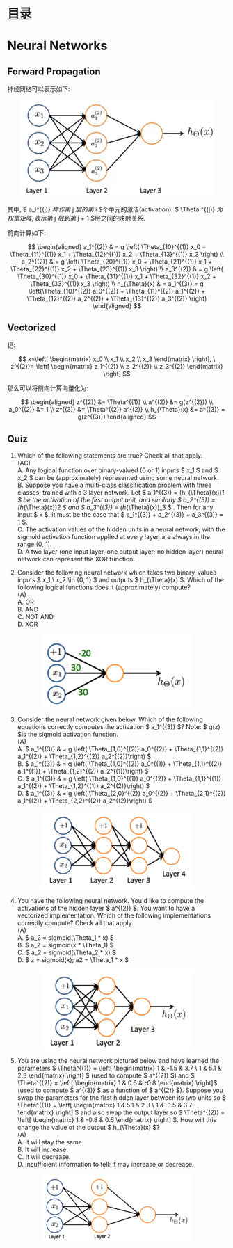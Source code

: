 # [目录](../README.md)

# Neural Networks

## Forward Propagation

神经网络可以表示如下:

<div align=center><img width="450" src="figure/1.png" alt=" "/></div>

其中, $ a_i^{(j)} $称作第$ j $层的第$ i $个单元的激活(activation),
$ \Theta ^{(j)} $为权重矩阵, 表示第$ j $层到第$ j + 1 $层之间的映射关系.

前向计算如下:

$$
\begin{aligned}
a_1^{(2)} & = g \left( \Theta_{10}^{(1)} x_0 + \Theta_{11}^{(1)} x_1 +
              \Theta_{12}^{(1)} x_2 + \Theta_{13}^{(1)} x_3 \right) \\
a_2^{(2)} & = g \left( \Theta_{20}^{(1)} x_0 + \Theta_{21}^{(1)} x_1 +
              \Theta_{22}^{(1)} x_2 + \Theta_{23}^{(1)} x_3 \right) \\
a_3^{(2)} & = g \left( \Theta_{30}^{(1)} x_0 + \Theta_{31}^{(1)} x_1 +
              \Theta_{32}^{(1)} x_2 + \Theta_{33}^{(1)} x_3 \right) \\
h_{\Theta}(x) & = a_1^{(3)} = g \left(\Theta_{10}^{(2)} a_0^{(2)} +
              \Theta_{11}^{(2)} a_1^{(2)} + \Theta_{12}^{(2)} a_2^{(2)}
              + \Theta_{13}^{(2)} a_3^{(2)} \right)
\end{aligned}
$$

## Vectorized

记:

$$
x=\left[ \begin{matrix} x_0 \\ x_1 \\ x_2 \\ x_3 \end{matrix} \right],
\ z^{(2)}= \left[ \begin{matrix} z_1^{(2)} \\ z_2^{(2)} \\ z_3^{(2)}
                  \end{matrix} \right]
$$

那么可以将前向计算向量化为:

$$
\begin{aligned}
z^{(2)} &= \Theta^{(1)} \\
a^{(2)} &= g(z^{(2)}) \\
a_0^{(2)} &= 1 \\
z^{(3)} &= \Theta^{(2)} a^{(2)} \\
h_{\Theta}(x) &= a^{(3)} = g(z^{(3)})
\end{aligned}
$$

## Quiz
1. Which of the following statements are true? Check all that apply. <br/>
(AC) <br/>
A. Any logical function over binary-valued (0 or 1) inputs $ x_1 $ and
$ x_2 $ can be (approximately) represented using some neural network. <br/>
B. Suppose you have a multi-class classification problem with three
classes, trained with a 3 layer network.
Let $ a_1^{(3)} = (h_{\Theta}(x))_1 $ be the activation of the first
output unit, and similarly $ a_2^{(3)} = (h_{\Theta}(x))_2 $ and
$ a_3^{(3)} = (h_{\Theta}(x))_3 $ . Then for any input $ x $, it must be
the case that $ a_1^{(3)} + a_2^{(3)} + a_3^{(3)} = 1 $. <br/>
C. The activation values of the hidden units in a neural network, with
the sigmoid activation function applied at every layer, are always in
the range (0, 1). <br/>
D. A two layer (one input layer, one output layer; no hidden layer)
neural network can represent the XOR function. <br/>

2. Consider the following neural network which takes two binary-valued
inputs $ x_1,\ x_2 \in \{0, 1\} $ and outputs $ h_{\Theta}(x) $. Which of
the following logical functions does it (approximately) compute? <br/>
(A) <br/>
A. OR <br/>
B. AND <br/>
C. NOT AND <br/>
D. XOR <br/>

<div align=center><img width="350" src="figure/2.png" alt=" "/></div>

3. Consider the neural network given below. Which of the following
equations correctly computes the activation $ a_1^{(3)} $?
Note: $ g(z) $is the sigmoid activation function. <br/>
(A) <br/>
A. $ a_1^{(3)} & = g \left( \Theta_{1,0}^{(2)} a_0^{(2)} +
\Theta_{1,1}^{(2)} a_1^{(2)} + \Theta_{1,2}^{(2)} a_2^{(2)}\right) $ <br/>
B. $ a_1^{(3)} & = g \left( \Theta_{1,0}^{(2)} a_0^{(1)} +
\Theta_{1,1}^{(2)} a_1^{(1)} + \Theta_{1,2}^{(2)} a_2^{(1)}\right) $ <br/>
C. $ a_1^{(3)} & = g \left( \Theta_{1,0}^{(1)} a_0^{(2)} +
\Theta_{1,1}^{(1)} a_1^{(2)} + \Theta_{1,2}^{(1)} a_2^{(2)}\right) $ <br/>
D. $ a_1^{(3)} & = g \left( \Theta_{2,0}^{(2)} a_0^{(2)} +
\Theta_{2,1}^{(2)} a_1^{(2)} + \Theta_{2,2}^{(2)} a_2^{(2)}\right) $ <br/>

<div align=center><img width="350" src="figure/3.png" alt=" "/></div>

4. You have the following neural network. You'd like to compute the
activations of the hidden layer $ a^{(2)} $. You want to have a
vectorized implementation. Which of the following implementations
correctly compute? Check all that apply. <br>
(A) <br/>
A. $ a_2 = sigmoid(\Theta_1 * x) $ <br/>
B. $ a_2 = sigmoid(x * \Theta_1) $ <br/>
C. $ a_2 = sigmoid(\Theta_2 * x) $ <br/>
D. $ z = sigmoid(x); a2 = \Theta_1 * x $ <br/>

<div align=center><img width="350" src="figure/4.png" alt=" "/></div>

5. You are using the neural network pictured below and have learned the
parameters
$ \Theta^{(1)} = \left[ \begin{matrix} 1 & -1.5 & 3.7 \\
    1 & 5.1 & 2.3 \end{matrix} \right] $
(used to compute $ a^{(2)} $) and
$ \Theta^{(2)} = \left[ \begin{matrix} 1 & 0.6 & -0.8
    \end{matrix} \right]$
(used to compute $ a^{(3)} $ as a function of $ a^{(2)} $).
Suppose you swap the parameters for the first hidden layer between its
two units so
$ \Theta^{(1)} = \left[ \begin{matrix} 1 & 5.1 & 2.3 \\
    1 & -1.5 & 3.7 \end{matrix} \right] $
and also swap the output layer so
$ \Theta^{(2)} = \left[ \begin{matrix} 1 & -0.8 & 0.6
    \end{matrix} \right] $.
How will this change the value of the output $ h_{\Theta}(x) $? <br/>
(A) <br/>
A. It will stay the same. <br/>
B. It will increase. <br/>
C. It will decrease. <br/>
D. Insufficient information to tell: it may increase or decrease. <br/>

<div align=center><img width="350" src="figure/5.png" alt=" "/></div>
